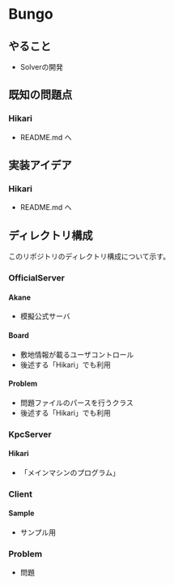 # Bungo

## やること

* Solverの開発

## 既知の問題点

### Hikari
* README.md へ

## 実装アイデア

### Hikari
* README.md へ



## ディレクトリ構成
このリポジトリのディレクトリ構成について示す。

### OfficialServer

#### Akane
* 模擬公式サーバ

#### Board
* 敷地情報が載るユーザコントロール
* 後述する「Hikari」でも利用

#### Problem
* 問題ファイルのパースを行うクラス
* 後述する「Hikari」でも利用


### KpcServer

#### Hikari

* 「メインマシンのプログラム」


### Client

#### Sample

* サンプル用


### Problem

* 問題